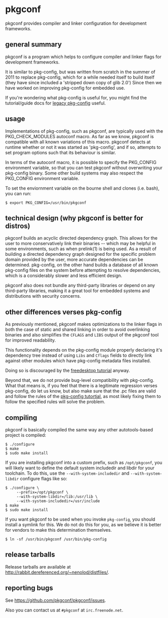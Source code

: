 # pkgconf

pkgconf provides compiler and linker configuration for development frameworks.

## general summary

pkgconf is a program which helps to configure compiler and linker flags for
development frameworks.

It is similar to pkg-config, but was written from scratch in the summer of 2011
to replace pkg-config, which for a while needed itself to build itself (they have
since included a 'stripped down copy of glib 2.0')  Since then we have worked on
improving pkg-config for embedded use.

If you're wondering what pkg-config is useful for, you might find the tutorial/guide
docs for [legacy pkg-config][pcdocs] useful.

   [pcdocs]: http://people.freedesktop.org/~dbn/pkg-config-guide.html

## usage

Implementations of pkg-config, such as pkgconf, are typically used with the
PKG_CHECK_MODULES autoconf macro.  As far as we know, pkgconf is
compatible with all known variations of this macro. pkgconf detects at
runtime whether or not it was started as 'pkg-config', and if so, attempts
to set program options such that its behaviour is similar.

In terms of the autoconf macro, it is possible to specify the PKG_CONFIG
environment variable, so that you can test pkgconf without overwriting your
pkg-config binary.  Some other build systems may also respect the PKG_CONFIG
environment variable.

To set the enviornment variable on the bourne shell and clones (i.e. bash), you
can run:

    $ export PKG_CONFIG=/usr/bin/pkgconf

## technical design (why pkgconf is better for distros)

pkgconf builds an acyclic directed dependency graph.  This allows for the user
to more conservatively link their binaries -- which may be helpful in some 
environments, such as when prelink(1) is being used.  As a result of building
a directed dependency graph designed for the specific problem domain provided
by the user, more accurate dependencies can be determined.  pkg-config, on the
other hand builds a database of all known pkg-config files on the system before
attempting to resolve dependencies, which is a considerably slower and less
efficient design.

pkgconf also does not bundle any third-party libraries or depend on any third-party
libraries, making it a great tool for embedded systems and distributions with
security concerns.

## other differences verses pkg-config

As previously mentioned, pkgconf makes optimizations to the linker flags in both the
case of static and shared linking in order to avoid overlinking binaries and also
simplifies the `CFLAGS` and `LIBS` output of the pkgconf tool for improved readability.

This functionality depends on the pkg-config module properly declaring it's dependency
tree instead of using `Libs` and `Cflags` fields to directly link against other modules
which have pkg-config metadata files installed.

Doing so is discouraged by the [freedesktop tutorial][fd-tut] anyway.

   [fd-tut]: http://people.freedesktop.org/~dbn/pkg-config-guide.html

Beyond that, we do not provide bug-level compatibility with pkg-config.  What that means
is, if you feel that there is a legitimate regression verses pkg-config, do let us know,
but also make sure that the .pc files are valid and follow the rules of the
[pkg-config tutortial][fd-tut], as most likely fixing them to follow the specified
rules will solve the problem.

## compiling

pkgconf is basically compiled the same way any other autotools-based project is
compiled:

    $ ./configure
    $ make
    $ sudo make install

If you are installing pkgconf into a custom prefix, such as `/opt/pkgconf`, you will
likely want to define the default system includedir and libdir for your toolchain.
To do this, use the `--with-system-includedir` and `--with-system-libdir` configure
flags like so:

    $ ./configure \
         --prefix=/opt/pkgconf \
         --with-system-libdir=/lib:/usr/lib \
         --with-system-includedir=/usr/include
    $ make
    $ sudo make install

If you want pkgconf to be used when you invoke `pkg-config`, you should install a
symlink for this.  We do not do this for you, as we believe it is better for vendors
to make this determination themselves.

    $ ln -sf /usr/bin/pkgconf /usr/bin/pkg-config

## release tarballs

Release tarballs are available at <http://rabbit.dereferenced.org/~nenolod/distfiles/>.

## reporting bugs

See <https://github.com/pkgconf/pkgconf/issues>.

Also you can contact us at `#pkgconf` at `irc.freenode.net`.
